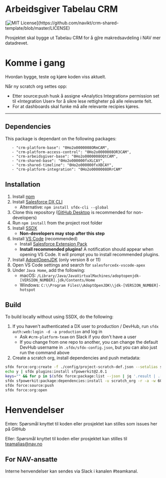 Arbeidsgiver Tabelau CRM
================
[![MIT License](https://img.shields.io/apm/l/atomic-design-ui.svg?)](https://github.com/navikt/crm-shared-template/blob/master/LICENSE)


Prosjektet skal bygge ut Tabelau CRM for å gjlre makredsavdeling i NAV mer datadrevet. 

# Komme i gang

Hvordan bygge, teste og kjøre koden viss aktuelt.

Når ny scratch org settes opp: 

- Etter source:push husk å assigne «Analytics Integration» permission set til «Integration User» for å sikre lese rettigheter på alle relevante felt. 
- For at dashboards skal funke må alle relevante recipies kjøres. 


---

## Dependencies

This package is dependant on the following packages:

       - "crm-platform-base": "0Ho2o0000008ORmCAM",
       - "crm-platform-access-control": "0Ho2o0000008OR3CAM",
       - "crm-arbeidsgiver-base": "0Ho2o0000008OQtCAM",
       - "crm-shared-base": "0Ho2o000000fxXLCAY",
       - "crm-shared-timeline": "0Ho2o000000fxXBCAY",
       - "crm-platform-integration": "0Ho2o0000008ORrCAM"

## Installation

1. Install [npm](https://nodejs.org/en/download/)
1. Install [Salesforce DX CLI](https://developer.salesforce.com/tools/sfdxcli)
    - Alternative: `npm install sfdx-cli --global`
1. Clone this repository ([GitHub Desktop](https://desktop.github.com) is recommended for non-developers)
1. Run `npm install` from the project root folder
1. Install [SSDX](https://github.com/navikt/ssdx)
    - **Non-developers may stop after this step**
1. Install [VS Code](https://code.visualstudio.com) (recommended)
    - Install [Salesforce Extension Pack](https://marketplace.visualstudio.com/items?itemName=salesforce.salesforcedx-vscode)
    - **Install recommended plugins!** A notification should appear when opening VS Code. It will prompt you to install recommended plugins.
1. Install [AdoptOpenJDK](https://adoptopenjdk.net) (only version 8 or 11)
1. Open VS Code settings and search for `salesforcedx-vscode-apex`
1. Under `Java Home`, add the following:
    - macOS: `/Library/Java/JavaVirtualMachines/adoptopenjdk-[VERSION_NUMBER].jdk/Contents/Home`
    - Windows: `C:\\Program Files\\AdoptOpenJDK\\jdk-[VERSION_NUMBER]-hotspot`

## Build

To build locally without using SSDX, do the following:

1. If you haven't authenticated a DX user to production / DevHub, run `sfdx auth:web:login -d -a production` and log in
    - Ask `#crm-platform-team` on Slack if you don't have a user
    - If you change from one repo to another, you can change the default DevHub username in `.sfdx/sfdx-config.json`, but you can also just run the command above
1. Create a scratch org, install dependencies and push metadata:

```bash
sfdx force:org:create -f ./config/project-scratch-def.json --setalias scratch_org --durationdays 1 --setdefaultusername
echo y | sfdx plugins:install sfpowerkit@2.0.1
keys="" && for p in $(sfdx force:package:list --json | jq '.result | .[].Name' -r); do keys+=$p":navcrm "; done
sfdx sfpowerkit:package:dependencies:install -u scratch_org -r -a -w 60 -k ${keys}
sfdx force:source:push
sfdx force:org:open
```

# Henvendelser

Enten:
Spørsmål knyttet til koden eller prosjektet kan stilles som issues her på GitHub

Eller:
Spørsmål knyttet til koden eller prosjektet kan stilles til teamalias@nav.no

## For NAV-ansatte

Interne henvendelser kan sendes via Slack i kanalen #teamkanal.
